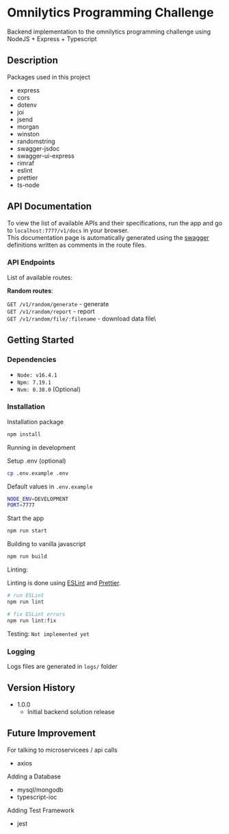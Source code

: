 # Omnilytics Programming Challenge

Backend implementation to the omnilytics programming challenge using NodeJS + Express + Typescript

## Description

Packages used in this project

- express
- cors
- dotenv
- joi
- jsend
- morgan
- winston
- randomstring
- swagger-jsdoc
- swagger-ui-express
- rimraf
- eslint
- prettier
- ts-node

## API Documentation

To view the list of available APIs and their specifications, run the app and go to `localhost:7777/v1/docs` in your browser.\
This documentation page is automatically generated using the [swagger](https://swagger.io/) definitions written as comments in the route files.

### API Endpoints

List of available routes:

**Random routes**:

`GET /v1/random/generate` - generate\
`GET /v1/random/report` - report\
`GET /v1/random/file/:filename` - download data file\

## Getting Started

### Dependencies

- `Node: v16.4.1`
- `Npm: 7.19.1`
- `Nvm: 0.38.0` (Optional)

### Installation

Installation package

```bash
npm install
```

Running in development

Setup .env (optional)

```bash
cp .env.example .env
```

Default values in `.env.example`

```bash
NODE_ENV=DEVELOPMENT
PORT=7777
```

Start the app

```bash
npm run start
```

Building to vanilla javascript

```bash
npm run build
```

Linting:

Linting is done using [ESLint](https://eslint.org/) and [Prettier](https://prettier.io).

```bash
# run ESLint
npm run lint

# fix ESLint errors
npm run lint:fix
```

Testing: `Not implemented yet`

### Logging

Logs files are generated in `logs/` folder

## Version History

- 1.0.0
  - Initial backend solution release

## Future Improvement

For talking to microservicees / api calls

- axios

Adding a Database

- mysql/mongodb
- typescript-ioc

Adding Test Framework

- jest
